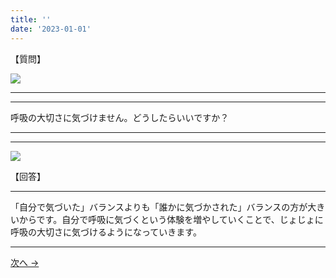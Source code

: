```yaml
---
title: ''
date: '2023-01-01'
---
```

【質問】

![](/images/01b.jpg)
***
***
呼吸の大切さに気づけません。どうしたらいいですか？
***
***
![](/images/01b_.jpg)

【回答】

***
「自分で気づいた」バランスよりも「誰かに気づかされた」バランスの方が大きいからです。自分で呼吸に気づくという体験を増やしていくことで、じょじょに呼吸の大切さに気づけるようになっていきます。
***

[ 次へ → ](/posts/1-01-c1)
